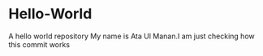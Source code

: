 # Hello-World
A hello world repository
My name is Ata Ul Manan.I am just checking how this commit works
